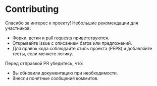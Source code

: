 # Contributing

Спасибо за интерес к проекту! Небольшие рекомендации для участников:

- Форки, ветки и pull requests приветствуются.
- Открывайте issue с описанием багов или предложений.
- Для правок кода соблюдайте стиль проекта (PEP8) и добавляйте тесты, если меняете логику.

Перед отправкой PR убедитесь, что:

- Вы обновили документацию при необходимости.
- Внесли понятные сообщения коммитов.
